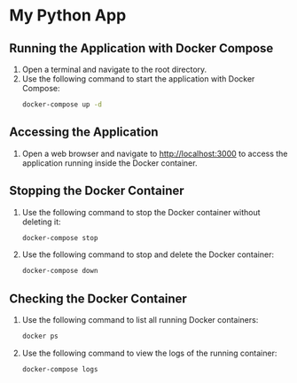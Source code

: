 # My Python App

## Running the Application with Docker Compose

1. Open a terminal and navigate to the root directory.
2. Use the following command to start the application with Docker Compose:
    ```sh
    docker-compose up -d
    ```

## Accessing the Application

1. Open a web browser and navigate to [http://localhost:3000](http://localhost:3000) to access the application running
   inside the Docker container.

## Stopping the Docker Container

1. Use the following command to stop the Docker container without deleting it:
    ```sh
    docker-compose stop
    ```

2. Use the following command to stop and delete the Docker container:
    ```sh
    docker-compose down
    ```

## Checking the Docker Container

1. Use the following command to list all running Docker containers:
    ```sh
    docker ps
    ```
2. Use the following command to view the logs of the running container:
    ```sh
    docker-compose logs
    ```